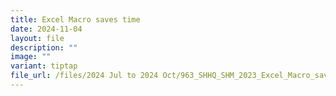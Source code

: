 ```yaml
---
title: Excel Macro saves time
date: 2024-11-04
layout: file
description: ""
image: ""
variant: tiptap
file_url: /files/2024 Jul to 2024 Oct/963_SHHQ_SHM_2023_Excel_Macro_saves_time.pdf
---
```

